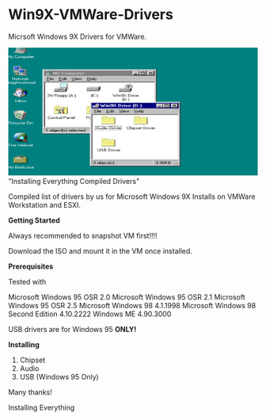# Win9X-VMWare-Drivers
Micrsoft Windows 9X Drivers for VMWare.

![Alt text](Screenshot.png)
"Installing Everything Compiled Drivers"

Compiled list of drivers by us for Microsoft Windows 9X Installs on VMWare Workstation and ESXI.

**Getting Started**

Always recommended to snapshot VM first!!!!

Download the ISO and mount it in the VM once installed.

**Prerequisites**


Tested with 

Microsoft Windows 95 OSR 2.0
Microsoft Windows 95 OSR 2.1
Microsoft Windows 95 OSR 2.5
Microsoft Windows 98 4.1.1998
Microsoft Windows 98 Second Edition 4.10.2222
Windows ME 4.90.3000

USB drivers are for Windows 95 **ONLY!**

**Installing**

1. Chipset
2. Audio
3. USB (Windows 95 Only)

   
Many thanks!

Installing Everything

